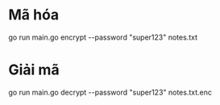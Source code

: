 # Mã hóa
go run main.go encrypt --password "super123" notes.txt

# Giải mã
go run main.go decrypt --password "super123" notes.txt.enc